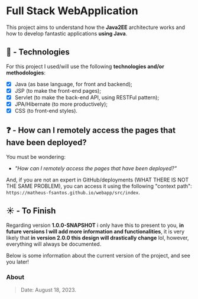 # Full Stack WebApplication

This project aims to understand how the **Java2EE** architecture works and how to develop fantastic applications **using Java**.


## 🚀 - Technologies
For this project I used/will use the following **technologies and/or methodologies**:

- [x] Java (as base language, for front and backend);
- [x] JSP (to make the front-end pages);
- [x] Servlet (to make the back-end API, using RESTFul pattern);
- [x] JPA/Hibernate (to more productively);
- [x] CSS (to front-end styles).

## ❓ - How can I remotely access the pages that have been deployed?
You must be wondering:

- _"How can I remotely access the pages that have been deployed?"_

And, if you are not an expert in GitHub/deployments (WHAT THERE IS NOT THE SAME PROBLEM), you can access it using the following "context path": `https://matheus-fsantos.github.io/webapp/src/index`.

## ☀️ - To Finish
Regarding version **1.0.0-SNAPSHOT** i only have this to present to you, **in future versions I will add more information and functionalities**, it is very likely that **in version 2.0.0 this design will drastically change** lol, however, everything will always be documented.

Below is some information about the current version of the project, and see you later!

### About

> Date: August 18, 2023.
